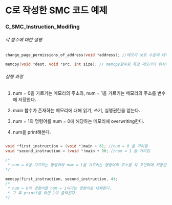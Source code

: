 # C로 작성한 SMC 코드 예제 

### C_SMC_Instruction_Modifing

###### 각 함수에 대한 설명

```c
change_page_permissions_of_address(void *address); //메모리 보호 수준에 대해 권한을 얻음. 내부적으로 mprotect syscall을 사용하여 해당 메모리에 대해 READ, WRITE, EXECUTE 권한을 전부 얻는다. (단 요청은 페이지 단위 1024Byte)

memcpy(void *dest, void *src, int size); // memcpy함수로 특정 메모리의 위치부터 size만큼의 메모리를 dest에 복사한다.
```


###### 실행 과정

1. num = 0을 가르키는 메모리의 주소와, num = 1을 가르키는 메모리의 주소를 변수에 저장한다.

2. main 함수가 존재하는 메모리에 대해 읽기, 쓰기, 실행권한을 얻는다.

3. num = 1의 명령어를 num = 0에 해당하는 메모리에 overwriting한다.

4. num을 print해본다.

```c

void *first_instruction = (void *)main + 61; //num = 0 을 가리킴
void *second_instruction = (void *)main + 90; //num = 1 을 가리킴

/*
 * num = 0을 가르키는 명령어와 num = 1을 가르키는 명령어의 주소를 각 포인터에 저장한다. (gdb 또는 objdump의 d옵션을 통해   코드영역의 메모리 확인가능)
*/

memcpy(first_instruction, second_instruction, 4);
/*
 * num = 0의 명령어를 num = 1이라는 명령어로 대체한다.
 * 그 후 printf를 하면 1이 출력된다.
*/

```
